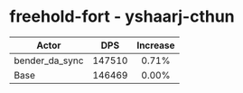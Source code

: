 # freehold-fort - yshaarj-cthun
| Actor | DPS | Increase |
|---|:---:|:---:|
|bender_da_sync|147510|0.71%|
|Base|146469|0.00%|
